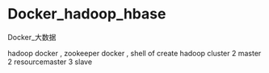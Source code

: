# Docker_hadoop_hbase
Docker_大数据

hadoop docker ,  zookeeper docker ,   shell of create hadoop cluster 
2 master  2 resourcemaster   3 slave 

